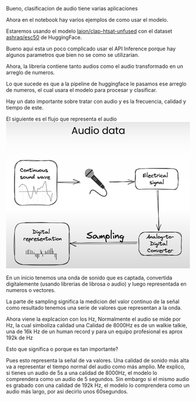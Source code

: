 Bueno, clasificacion de audio tiene varias aplicaciones

Ahora en el notebook hay varios ejemplos de como usar el modelo.

Estaremos usando el modelo [laion/clap-htsat-unfused](https://huggingface.co/laion/clap-htsat-unfused) con el dataset [ashraq/esc50](https://huggingface.co/datasets/ashraq/esc50) de HuggingFace.

Bueno aqui esta un poco complicado usar el API Inference porque hay algunos parametros que bien no se como se utilizarian.

Ahora, la libreria contiene tanto audios como el audio transformado en un arreglo de numeros.

Lo que sucede es que a la pipeline de huggingface le pasamos ese arreglo de numeros, el cual usara el modelo para procesar y clasificar.


Hay un dato importante sobre tratar con audio y es la frecuencia, calidad y tiempo de este.

El siguiente es el flujo que representa el audio
![alt text](image.png)

En un inicio tenemos una onda de sonido que es captada, convertida digitalemente (usando librerias de librosa o audio) y luego representada en numeros o vectores.

La parte de sampling significa la medicion del valor continuo de la señal como resultado tenemos una serie de valores que representan a la onda.

Ahora viene la explcacion con los Hz, Normalmente el audio se mide por Hz, la cual simboliza calidad
una Calidad de 8000Hz es de un walkie talkie, una de 16k Hz de un human record y para un equipo profesional es aprox 192k de Hz

Esto que significa o porque es tan importante?

Pues esto representa la señal de va valores. Una calidad de sonido más alta va a representar el tiempo normal del audio como más amplio.
Me explico, si tienes un audio de 5s a una calidad de 8000Hz, el modelo lo comprendera como un audio de 5 segundos. Sin embargo si el mismo audio es grabado con una calidad de 192k Hz, el modelo lo comprendera como un audio más largo, por asi decirlo unos 60segundos.
